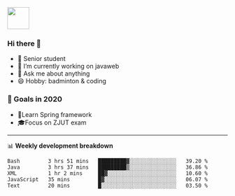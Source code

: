 <img src="https://github.com/egoist/egoist/raw/master/balloon.gif" width="50">

### Hi there 🐏

- 🌱 Senior student
- 🔭 I’m currently working on javaweb
- 💬 Ask me about anything
- 😄 Hobby: badminton & coding

### 🚀 Goals in 2020
+ 🍃Learn Spring framework
+ 🎓Focus on ZJUT exam
-------

📊 **Weekly development breakdown**
<!--START_SECTION:waka-->
```text
Bash         3 hrs 51 mins   █████████▓░░░░░░░░░░░░░░░   39.20 % 
Java         3 hrs 37 mins   █████████▒░░░░░░░░░░░░░░░   36.86 % 
XML          1 hr 2 mins     ██▓░░░░░░░░░░░░░░░░░░░░░░   10.60 % 
JavaScript   35 mins         █▓░░░░░░░░░░░░░░░░░░░░░░░   06.07 % 
Text         20 mins         █░░░░░░░░░░░░░░░░░░░░░░░░   03.50 % 
```
<!--END_SECTION:waka-->
